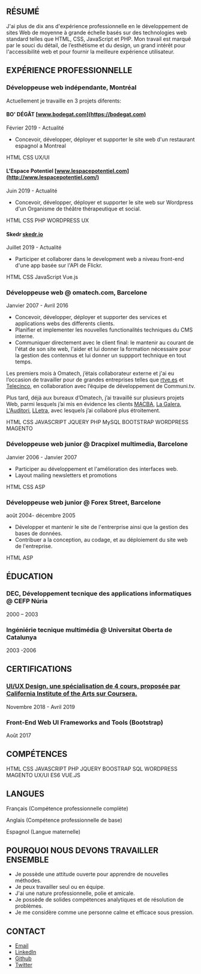 ## RÉSUMÉ

J'ai plus de dix ans d'expérience professionnelle en le développement de sites Web de moyenne à grande échelle basés sur des technologies web standard telles que HTML, CSS, JavaScript et PHP. 
Mon travail est marqué par le souci du détail, de l’esthétisme et du design, un grand intérêt pour l'accessibilité web et pour fournir la meilleure expérience utilisateur. 

## EXPÉRIENCE PROFESSIONNELLE

### Développeuse web indépendante, Montréal
Actuellement je travaille en 3 projets diferents: 
#### BO' DÉGÂT [www.bodegat.com](https://bodegat.com)
Février 2019 - Actualité
- Concevoir, développer, déployer et supporter le site web d'un restaurant espagnol a Montreal

HTML CSS  UX/UI

#### L'Espace Potentiel [www.lespacepotentiel.com](http://www.lespacepotentiel.com/)
Juin 2019 - Actualité
- Concevoir, développer, déployer et supporter le site web sur Wordpress d'un Organisme de théâtre thérapeutique et social.

HTML CSS  PHP  WORDPRESS  UX

#### Skedr [skedr.io](https://skedr.io)
Juillet 2019 - Actualité
- Participer et collaborer dans le development web a niveau front-end d'une app basée sur l'API de Flickr.

HTML  CSS  JavaScript  Vue.js

### Développeuse web @ omatech.com, Barcelone
Janvier 2007 - Avril 2016
- Concevoir, développer, déployer et supporter des services et applications webs des differents clients.
- Planifier et implementer les nouvelles functionalités techniques du CMS interne.
- Communiquer directement avec le client final: le mantenir au courant de l'état de son site web, l'aider et lui donner la formation nécessaire pour la gestion des contennus et lui donner un suppport technique en tout temps.

Les premiers mois à Omatech, j’étais collaborateur externe et j'ai eu l’occasion de travailler pour de grandes entreprises telles que [rtve.es](http://rtve.es) et [Telecinco](http://telecinco.es), en collaboration avec l’équipe de développement de Communi.tv.

Plus tard, déjà aux bureaux d’Omatech, j’ai travaillé sur plusieurs projets Web, parmi lesquels j’ai mis en évidence les clients [MACBA](http://macba.cat), [La Galera](https://www.lagaleraeditorial.com/), [L'Auditori](https://www.auditori.cat), [LLetra](https://lletra.uoc.edu/), avec lesquels j’ai collaboré plus étroitement.

HTML  CSS  JAVASCRIPT  JQUERY  PHP  MySQL  BOOTSTRAP  WORDPRESS  MAGENTO

### Développeuse web junior @ Dracpixel multimedia, Barcelone
Janvier 2006 - Janvier 2007
- Participer au développement et l'amélioration des interfaces web.
- Layout mailing newsletters et promotions

HTML CSS ASP

### Développeuse web junior @ Forex Street, Barcelone
août 2004- décembre 2005
- Développer et mantenir le site de l'entrerprise ainsi que la gestion des bases de données.
- Contribuer a la conception, au codage, et au déploiement du site web de l'entreprise.

HTML ASP

## ÉDUCATION

### DEC, Développement tecnique des applications informatiques  @ CEFP Núria
2000 – 2003

### Ingéniérie tecnique multimédia @ Universitat Oberta de Catalunya
2003 -2006

## CERTIFICATIONS

### [UI/UX Design, une spécialisation de 4 cours, proposée par California Institute of the Arts sur Coursera.](https://www.coursera.org/account/accomplishments/specialization/certificate/FH9PUFAPLSNJ)
Novembre 2018 - Avril 2019

### Front-End Web UI Frameworks and Tools (Bootstrap)
Août 2017

## COMPÉTENCES

HTML   CSS  JAVASCRIPT  PHP  JQUERY  BOOSTRAP  SQL   WORDPRESS  MAGENTO   UX/UI  ES6   VUE.JS

## LANGUES

Français (Compétence professionnelle complète) 

Anglais (Compétence professionnelle de base)

Espagnol (Langue maternelle)

## POURQUOI NOUS DEVONS TRAVAILLER ENSEMBLE

- Je possède une attitude ouverte pour apprendre de nouvelles méthodes. 
- Je peux travailler seul ou en équipe. 
- J'ai une nature professionnelle, polie et amicale. 
- Je possède de solides compétences analytiques et de résolution de problèmes. 
- Je me considère comme une personne calme et efficace sous pression.

## CONTACT
- [Email](mailto:anna.btst@gmail.com)
- [LinkedIn](https://www.linkedin.com/in/abautista/?locale=fr_FR)
- [Github](https://github.com/ana-bautista)
- [Twitter](https://twitter.com/Hanabi)
